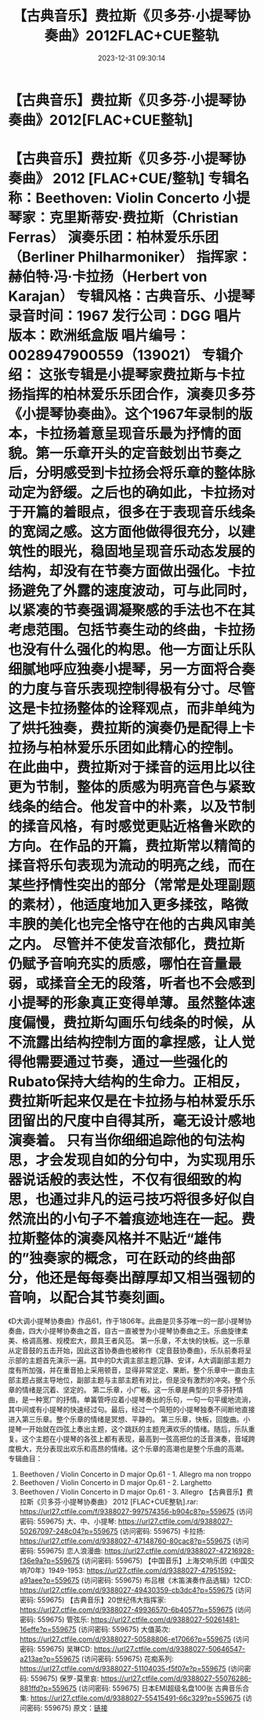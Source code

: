 ﻿---
title: 【古典音乐】费拉斯《贝多芬·小提琴协奏曲》2012FLAC+CUE整轨
date: 2023-12-31 09:30:14
categories: 古典音乐、新世纪、纯音雅乐
tags: 纯音雅乐
---
# 【古典音乐】费拉斯《贝多芬·小提琴协奏曲》2012[FLAC+CUE整轨]

【古典音乐】费拉斯《贝多芬·小提琴协奏曲》 2012
[FLAC+CUE/整轨]
专辑名称：Beethoven: Violin Concerto
小提琴家：克里斯蒂安·费拉斯（Christian Ferras）
演奏乐团：柏林爱乐乐团（Berliner Philharmoniker）
指挥家：赫伯特·冯·卡拉扬（Herbert von Karajan）
专辑风格：古典音乐、小提琴
录音时间：1967
发行公司：DGG
唱片版本：欧洲纸盒版
唱片编号：0028947900559（139021）
专辑介绍：
这张专辑是小提琴家费拉斯与卡拉扬指挥的柏林爱乐乐团合作，演奏贝多芬《小提琴协奏曲》。这个1967年录制的版本，卡拉扬着意呈现音乐最为抒情的面貌。第一乐章开头的定音鼓划出节奏之后，分明感受到卡拉扬会将乐章的整体脉动定为舒缓。之后也的确如此，卡拉扬对于开篇的着眼点，很多在于表现音乐线条的宽阔之感。这方面他做得很充分，以建筑性的眼光，稳固地呈现音乐动态发展的结构，却没有在节奏方面做出强化。卡拉扬避免了外露的速度波动，可与此同时，以紧凑的节奏强调凝聚感的手法也不在其考虑范围。包括节奏生动的终曲，卡拉扬也没有什么强化的构思。他一方面让乐队细腻地呼应独奏小提琴，另一方面将合奏的力度与音乐表现控制得极有分寸。尽管这是卡拉扬整体的诠释观点，而非单纯为了烘托独奏，费拉斯的演奏仍是配得上卡拉扬与柏林爱乐乐团如此精心的控制。
在此曲中，费拉斯对于揉音的运用比以往更为节制，整体的质感为明亮音色与紧致线条的结合。他发音中的朴素，以及节制的揉音风格，有时感觉更贴近格鲁米欧的方向。在作品的开篇，费拉斯常以精简的揉音将乐句表现为流动的明亮之线，而在某些抒情性突出的部分（常常是处理副题的素材），他适度地加入更多揉弦，略微丰腴的美化也完全恪守在他的古典风审美之内。
尽管并不使发音浓郁化，费拉斯仍赋予音响充实的质感，哪怕在音量最弱，或揉音全无的段落，听者也不会感到小提琴的形象真正变得单薄。虽然整体速度偏慢，费拉斯勾画乐句线条的时候，从不流露出结构控制方面的拿捏感，让人觉得他需要通过节奏，通过一些强化的Rubato保持大结构的生命力。正相反，费拉斯听起来仅是在卡拉扬与柏林爱乐乐团留出的尺度中自得其所，毫无设计感地演奏着。
只有当你细细追踪他的句法构思，才会发现自如的分句中，为实现用乐器说话般的表达性，不仅有很细致的构思，也通过非凡的运弓技巧将很多好似自然流出的小句子不着痕迹地连在一起。费拉斯整体的演奏风格并不贴近“雄伟的”独奏家的概念，可在跃动的终曲部分，他还是每每奏出醇厚却又相当强韧的音响，以配合其节奏刻画。
==========
《D大调小提琴协奏曲》作品61，作于1806年。此曲是贝多芬唯一的一部小提琴协奏曲，四大小提琴协奏曲之首，自古一直被誉为小提琴协奏曲之王。乐曲旋律柔美、格调高雅、规模宏大，颇具王者风范。
第一乐章，不太快的快板。这一乐章从定音鼓的五击开始，因此这首协奏曲也被称作《定音鼓协奏曲》，乐队前奏将呈示部的主题首先演示一遍。其中的D大调主部主题沉静、安详，A大调副部主题力度有所加强，并在重音拍上采用顿音，显得非常坚定、果断。整个乐章中一直由主部主题占据主导地位，副部主题与主部主题有对比，但是没有激烈的冲突。整个乐章的情绪是沉着、坚定的。
第二乐章，小广板。这一乐章是典型的贝多芬抒情曲，是一种宽广的抒情。单簧管呼应着小提琴奏出的乐句，一句一句平缓地流淌，其中间或有小提琴的快速经过句。最后，经过一个简短的小提琴独奏不间断地直接进入第三乐章。整个乐章的情绪是冥想、平静的。
第三乐章，快板，回旋曲。小提琴一开始就在四弦上奏出主题，这个跳跃的主题充满欢乐的情绪。随后，乐队重复。这个主题在小提琴的各弦上都有表现，最高到一弦高把位的泛音演奏，音域跨度极大，充分表现出欢乐和高昂的情绪。这个乐章的高潮也是整个乐曲的高潮。
专辑曲目：
01. Beethoven / Violin Concerto in D major Op.61 - 1. Allegro ma
non troppo
02. Beethoven / Violin Concerto in D major Op.61 - 2.
Larghetto
03. Beethoven / Violin Concerto in D major Op.61 - 3.
Allegro
【古典音乐】费拉斯《贝多芬·小提琴协奏曲》 2012 [FLAC+CUE整轨].rar: https://url27.ctfile.com/f/9388027-997574356-b904c8?p=559675
(访问密码: 559675)
大、中、小提琴: https://url27.ctfile.com/d/9388027-50267097-248c04?p=559675
(访问密码: 559675)
卡拉扬: https://url27.ctfile.com/d/9388027-47148760-80cac8?p=559675
(访问密码: 559675)
恋人浪漫曲: https://url27.ctfile.com/d/9388027-47216928-f36e9a?p=559675
(访问密码: 559675)
【中国音乐】上海交响乐团《中国交响70年》1949-1953: https://url27.ctfile.com/d/9388027-47951592-a91aee?p=559675
(访问密码: 559675)
布吕根《木笛演奏作品选辑》12CD: https://url27.ctfile.com/d/9388027-49430359-cb3dc4?p=559675
(访问密码: 559675)
【古典音乐】20世纪伟大指挥家: https://url27.ctfile.com/d/9388027-49936570-6b4057?p=559675
(访问密码: 559675)
管弦乐: https://url27.ctfile.com/d/9388027-50261481-16effe?p=559675
(访问密码: 559675)
大值英次: https://url27.ctfile.com/d/9388027-50588806-e17066?p=559675
(访问密码: 559675)
吴琳CD: https://url27.ctfile.com/d/9388027-50646547-a213ae?p=559675
(访问密码: 559675)
花痴系列: https://url27.ctfile.com/d/9388027-51104035-f5f07e?p=559675
(访问密码: 559675)
保罗-莫里哀: https://url27.ctfile.com/d/9388027-55076286-881ffd?p=559675
(访问密码: 559675)
日本EMI超级名盘100张 古典音乐合集: https://url27.ctfile.com/d/9388027-55415491-66c329?p=559675
(访问密码: 559675)
原文：[链接](https://blog.sina.com.cn/s/blog_1647c7e760103141i.html)